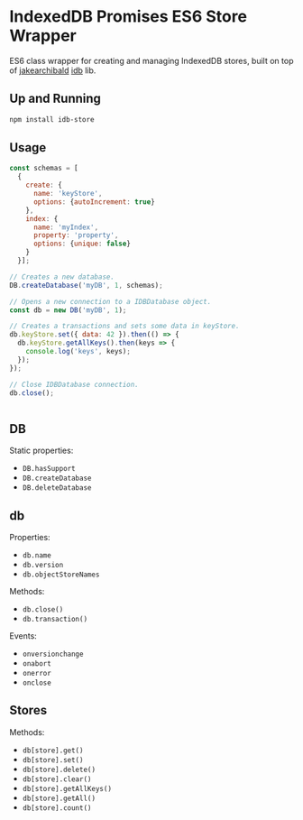 # IndexedDB Promises ES6 Store Wrapper
ES6 class wrapper for creating and managing IndexedDB stores, built on top of [jakearchibald](https://github.com/jakearchibald) [idb](https://github.com/jakearchibald/idb) lib.

## Up and Running
```sh
npm install idb-store
```

## Usage
```js
const schemas = [
  {
    create: {
      name: 'keyStore',
      options: {autoIncrement: true}
    },
    index: {
      name: 'myIndex',
      property: 'property',
      options: {unique: false}
    }
  }];

// Creates a new database.
DB.createDatabase('myDB', 1, schemas);

// Opens a new connection to a IDBDatabase object.
const db = new DB('myDB', 1);

// Creates a transactions and sets some data in keyStore.
db.keyStore.set({ data: 42 }).then(() => {
  db.keyStore.getAllKeys().then(keys => {
    console.log('keys', keys);
  });
});

// Close IDBDatabase connection.
db.close();



```

## DB
Static properties:
- `DB.hasSupport`
- `DB.createDatabase`
- `DB.deleteDatabase`

## db
Properties:
- `db.name`
- `db.version`
- `db.objectStoreNames`

Methods:
- `db.close()`
- `db.transaction()`

Events:
- `onversionchange`
- `onabort`
- `onerror`
- `onclose`

## Stores
Methods:
- `db[store].get()`
- `db[store].set()`
- `db[store].delete()`
- `db[store].clear()`
- `db[store].getAllKeys()`
- `db[store].getAll()`
- `db[store].count()`


